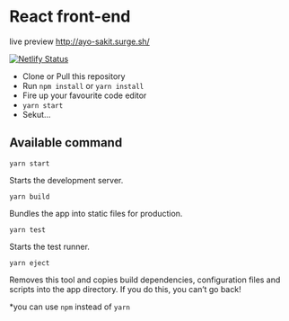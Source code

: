 # React front-end

live preview http://ayo-sakit.surge.sh/

[![Netlify Status](https://api.netlify.com/api/v1/badges/980c2b3f-480d-4503-aba6-368c640b86c0/deploy-status)](https://app.netlify.com/sites/friendly-mayer-52a0ae/deploys)

- Clone or Pull this repository
- Run `npm install` or `yarn install`
- Fire up your favourite code editor
- `yarn start`
- Sekut...

## Available command

```
yarn start
```

Starts the development server.

```
yarn build
```

Bundles the app into static files for production.

```
yarn test
```

Starts the test runner.

```
yarn eject
```

Removes this tool and copies build dependencies, configuration files and scripts into the app directory. If you do this, you can’t go back!

\*you can use `npm` instead of `yarn`
